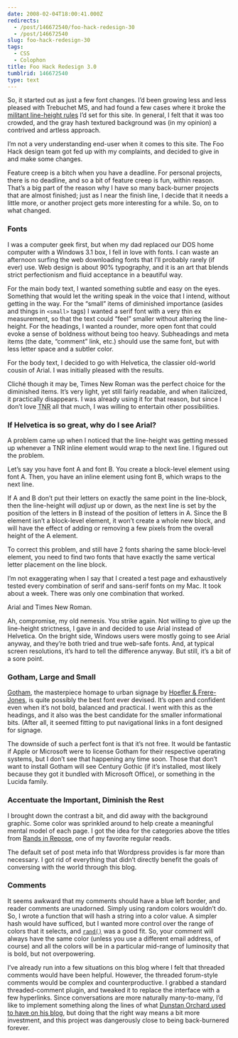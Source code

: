 ```yaml
---
date: 2008-02-04T18:00:41.000Z
redirects:
  - /post/146672540/foo-hack-redesign-30
  - /post/146672540
slug: foo-hack-redesign-30
tags:
  - CSS
  - Colophon
title: Foo Hack Redesign 3.0
tumblrid: 146672540
type: text
---
```

<p>So, it started out as just a few font changes.  I&rsquo;d been growing less and less pleased with Trebuchet MS, and had found a few cases where it broke the <a href="http://foohack.com/2007/08/marching-to-a-vertical-cadence/">militant line-height rules</a> I&rsquo;d set for this site.  In general, I felt that it was too crowded, and the gray hash textured background was (in my opinion) a contrived and artless approach.</p>

<p>I&rsquo;m not a very understanding end-user when it comes to this site.  The Foo Hack design team got fed up with my complaints, and decided to give in and make some changes.</p>

<p>Feature creep is a bitch when you have a deadline.  For personal projects, there is no deadline, and so a bit of feature creep is fun, within reason.  That&rsquo;s a big part of the reason why I have so many back-burner projects that are almost finished; just as I near the finish line, I decide that it needs a little more, or another project gets more interesting for a while.  So, on to what changed.</p>

<h3>Fonts</h3>

<p>I was a computer geek first, but when my dad replaced our DOS home computer with a Windows 3.1 box, I fell in love with fonts.  I can waste an afternoon surfing the web downloading fonts that I&rsquo;ll probably rarely (if ever) use.  Web design is about 90% typography, and it is an art that blends strict perfectionism and fluid acceptance in a beautiful way.</p>

<p>For the main body text, I wanted something subtle and easy on the eyes.  Something that would let the writing speak in the voice that I intend, without getting in the way.  For the &ldquo;small&rdquo; items of diminished importance (asides and things in <code>&lt;small&gt;</code> tags) I wanted a serif font with a very thin ex measurement, so that the text could &ldquo;feel&rdquo; smaller without altering the line-height.  For the headings, I wanted a rounder, more open font that could evoke a sense of boldness without being too heavy.  Subheadings and meta items (the date, &ldquo;comment&rdquo; link, etc.) should use the same font, but with less letter space and a subtler color.</p>

<p>For the body text, I decided to go with Helvetica, the classier old-world cousin of Arial.  I was initially pleased with the results.</p>

<p>Cliché though it may be, Times New Roman was the perfect choice for the diminished items.  It&rsquo;s very light, yet still fairly readable, and when italicized, it practically disappears.  I was already using it for that reason, but since I don&rsquo;t love <abbr title="Times New Roman">TNR</abbr> all that much, I was willing to entertain other possibilities.</p>

<h3>If Helvetica is so great, why do I see Arial?</h3>

<p>A problem came up when I noticed that the line-height was getting messed up whenever a TNR inline element would wrap to the next line.  I figured out the problem.</p>

<p>Let&rsquo;s say you have font A and font B.  You create a block-level element using font A.  Then, you have an inline element using font B, which wraps to the next line.</p>

<p>If A and B don&rsquo;t put their letters on exactly the same point in the line-block, then the line-height will <em>adjust</em> up or down, as the next line is set by the position of the letters in B instead of the position of letters in A.  Since the B element isn&rsquo;t a block-level element, it won&rsquo;t create a whole new block, and will have the effect of adding or removing a few pixels from the overall height of the A element.</p>

<p>To correct this problem, and still have 2 fonts sharing the same block-level element, you need to find two fonts that have exactly the same vertical letter placement on the line block.</p>

<p>I&rsquo;m not exaggerating when I say that I created a test page and exhaustively tested every combination of serif and sans-serif fonts on my Mac.  It took about a week.  There was only one combination that worked.</p>

<p>Arial and Times New Roman.</p>

<p>Ah, compromise, my old nemesis. You strike again.  Not willing to give up the line-height strictness, I gave in and decided to use Arial instead of Helvetica.  On the bright side, Windows users were mostly going to see Arial anyway, and they&rsquo;re both tried and true web-safe fonts.  And, at typical screen resolutions, it&rsquo;s hard to tell the difference anyway.  But still, it&rsquo;s a bit of a sore point.</p>

<h3>Gotham, Large and Small</h3>

<p><a href="http://www.typography.com/fonts/font_overview.php?productLineID=100008">Gotham</a>, the masterpiece homage to urban signage by <a href="http://www.typography.com/">Hoefler &amp; Frere-Jones</a>, is quite possibly the best font ever devised.  It&rsquo;s open and confident even when it&rsquo;s not bold, balanced and practical.  I went with this as the headings, and it also was the best candidate for the smaller informational bits.  (After all, it seemed fitting to put navigational links in a font designed for signage.</p>

<p>The downside of such a perfect font is that it&rsquo;s not free.  It would be fantastic if Apple or Microsoft were to license Gotham for their respective operating systems, but I don&rsquo;t see that happening any time soon.  Those that don&rsquo;t want to install Gotham will see Century Gothic (if it&rsquo;s installed, most likely because they got it bundled with Microsoft Office), or something in the Lucida family.</p>

<h3>Accentuate the Important, Diminish the Rest</h3>

<p>I brought down the contrast a bit, and did away with the background graphic.  Some color was sprinkled around to help create a meaningful mental model of each page.  I got the idea for the categories above the titles from <a href="http://randsinrepose.com">Rands in Repose</a>, one of my favorite regular reads.</p>

<p>The default set of post meta info that Wordpress provides is far more than necessary.  I got rid of everything that didn&rsquo;t directly benefit the goals of conversing with the world through this blog.</p>

<h3>Comments</h3>

<p>It seems awkward that my comments should have a blue left border, and reader comments are unadorned.  Simply using random colors wouldn&rsquo;t do.  So, I wrote a function that will hash a string into a color value.  A simpler hash would have sufficed, but I wanted more control over the range of colors that it selects, and <code><a href="http://php.net/rand">rand()</a></code> was a good fit.  So, your comment will always have the same color (unless you use a different email address, of course) and all the colors will be in a particular mid-range of luminosity that is bold, but not overpowering.</p>

<p>I&rsquo;ve already run into a few situations on this blog where I felt that threaded comments would have been helpful. However, the threaded forum-style comments would be complex and counterproductive.  I grabbed a standard threaded-comment plugin, and tweaked it to replace the interface with a few hyperlinks.  Since conversations are more naturally many-to-many, I&rsquo;d like to implement something along the lines of what <a href="http://1976design.com/blog/archive/2003/11/12/comments/">Dunstan Orchard used to have on his blog</a>, but doing that the right way means a bit more investment, and this project was dangerously close to being back-burnered forever.</p>
